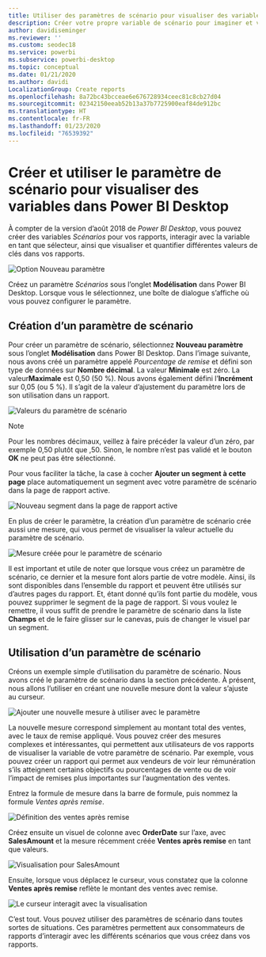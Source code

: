 ```yaml
---
title: Utiliser des paramètres de scénario pour visualiser des variables
description: Créer votre propre variable de scénario pour imaginer et visualiser des variables dans les rapports Power BI
author: davidiseminger
ms.reviewer: ''
ms.custom: seodec18
ms.service: powerbi
ms.subservice: powerbi-desktop
ms.topic: conceptual
ms.date: 01/21/2020
ms.author: davidi
LocalizationGroup: Create reports
ms.openlocfilehash: 8a72bc43bcceae6e676728934ceec81c8cb27d04
ms.sourcegitcommit: 02342150eeab52b13a37b7725900eaf84de912bc
ms.translationtype: HT
ms.contentlocale: fr-FR
ms.lasthandoff: 01/23/2020
ms.locfileid: "76539392"
---
```

# <a name="create-and-use-what-if-parameters-to-visualize-variables-in-power-bi-desktop"></a>Créer et utiliser le paramètre de scénario pour visualiser des variables dans Power BI Desktop

À compter de la version d’août 2018 de *Power BI Desktop*, vous pouvez créer des variables *Scénarios* pour vos rapports, interagir avec la variable en tant que sélecteur, ainsi que visualiser et quantifier différentes valeurs de clés dans vos rapports.

![Option Nouveau paramètre](media/desktop-what-if/what-if_01.png)

Créez un paramètre *Scénarios* sous l’onglet **Modélisation** dans Power BI Desktop. Lorsque vous le sélectionnez, une boîte de dialogue s’affiche où vous pouvez configurer le paramètre.

## <a name="creating-a-what-if-parameter"></a>Création d’un paramètre de scénario

Pour créer un paramètre de scénario, sélectionnez **Nouveau paramètre** sous l’onglet **Modélisation** dans Power BI Desktop. Dans l’image suivante, nous avons créé un paramètre appelé *Pourcentage de remise* et défini son type de données sur **Nombre décimal**. La valeur **Minimale** est zéro. La valeur**Maximale** est 0,50 (50 %). Nous avons également défini l’**Incrément** sur 0,05 (ou 5 %). Il s’agit de la valeur d’ajustement du paramètre lors de son utilisation dans un rapport.

![Valeurs du paramètre de scénario](media/desktop-what-if/what-if_02.png)

> [!NOTE]
> Pour les nombres décimaux, veillez à faire précéder la valeur d’un zéro, par exemple 0,50 plutôt que ,50. Sinon, le nombre n’est pas validé et le bouton **OK** ne peut pas être sélectionné.
> 
> 

Pour vous faciliter la tâche, la case à cocher **Ajouter un segment à cette page** place automatiquement un segment avec votre paramètre de scénario dans la page de rapport active.

![Nouveau segment dans la page de rapport active](media/desktop-what-if/what-if_03.png)

En plus de créer le paramètre, la création d’un paramètre de scénario crée aussi une mesure, qui vous permet de visualiser la valeur actuelle du paramètre de scénario.

![Mesure créée pour le paramètre de scénario](media/desktop-what-if/what-if_04.png)

Il est important et utile de noter que lorsque vous créez un paramètre de scénario, ce dernier et la mesure font alors partie de votre modèle. Ainsi, ils sont disponibles dans l’ensemble du rapport et peuvent être utilisés sur d’autres pages du rapport. Et, étant donné qu’ils font partie du modèle, vous pouvez supprimer le segment de la page de rapport. Si vous voulez le remettre, il vous suffit de prendre le paramètre de scénario dans la liste **Champs** et de le faire glisser sur le canevas, puis de changer le visuel par un segment.

## <a name="using-a-what-if-parameter"></a>Utilisation d’un paramètre de scénario

Créons un exemple simple d’utilisation du paramètre de scénario. Nous avons créé le paramètre de scénario dans la section précédente. À présent, nous allons l’utiliser en créant une nouvelle mesure dont la valeur s’ajuste au curseur.

![Ajouter une nouvelle mesure à utiliser avec le paramètre](media/desktop-what-if/what-if_05.png)

La nouvelle mesure correspond simplement au montant total des ventes, avec le taux de remise appliqué. Vous pouvez créer des mesures complexes et intéressantes, qui permettent aux utilisateurs de vos rapports de visualiser la variable de votre paramètre de scénario. Par exemple, vous pouvez créer un rapport qui permet aux vendeurs de voir leur rémunération s’ils atteignent certains objectifs ou pourcentages de vente ou de voir l’impact de remises plus importantes sur l’augmentation des ventes.

Entrez la formule de mesure dans la barre de formule, puis nommez la formule *Ventes après remise*.

![Définition des ventes après remise](media/desktop-what-if/what-if_06.png)

Créez ensuite un visuel de colonne avec **OrderDate** sur l’axe, avec **SalesAmount** et la mesure récemment créée **Ventes après remise** en tant que valeurs.

![Visualisation pour SalesAmount](media/desktop-what-if/what-if_07.png)

Ensuite, lorsque vous déplacez le curseur, vous constatez que la colonne **Ventes après remise** reflète le montant des ventes avec remise.

![Le curseur interagit avec la visualisation](media/desktop-what-if/what-if_08.png)

C’est tout. Vous pouvez utiliser des paramètres de scénario dans toutes sortes de situations. Ces paramètres permettent aux consommateurs de rapports d’interagir avec les différents scénarios que vous créez dans vos rapports.
